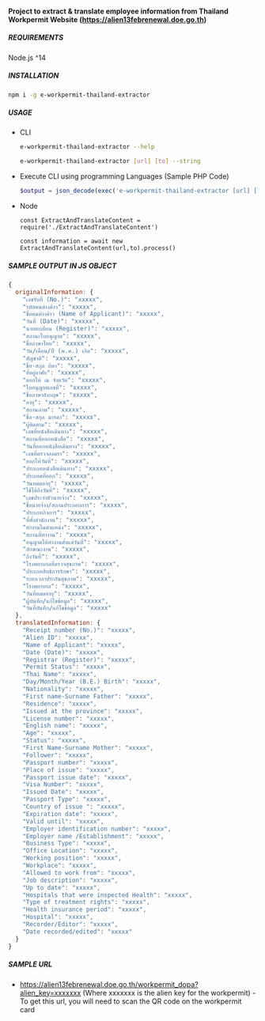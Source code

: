 #### Project to extract & translate employee information from Thailand Workpermit Website (https://alien13febrenewal.doe.go.th)

##### REQUIREMENTS

Node.js ^14

##### INSTALLATION

```bash
npm i -g e-workpermit-thailand-extractor
```

##### USAGE

- CLI

  ```bash
  e-workpermit-thailand-extractor --help

  e-workpermit-thailand-extractor [url] [to] --string
  ```

- Execute CLI using programming Languages (Sample PHP Code)

  ```php
  $output = json_decode(exec('e-workpermit-thailand-extractor [url] [to] --string'),true);
  ```

- Node

  ```
  const ExtractAndTranslateContent = require('./ExtractAndTranslateContent')

  const information = await new ExtractAndTranslateContent(url,to).process()
  ```

##### SAMPLE OUTPUT IN JS OBJECT

```javascript
{
  originalInformation: {
    "เลขรับที่ (No.)": "xxxxx",
    "รหัสคนต่างด้าว": "xxxxx",
    "ชื่อคนต่างด้าว (Name of Applicant)": "xxxxx",
    "วันที่ (Date)": "xxxxx",
    "นายทะเบียน (Register)": "xxxxx",
    "สถานะใบอนุญาต": "xxxxx",
    "ชื่อภาษาไทย": "xxxxx",
    "วัน/เดือน/ปี (พ.ศ.) เกิด": "xxxxx",
    "สัญชาติ": "xxxxx",
    "ชื่อ-สกุล บิดา": "xxxxx",
    "ที่อยู่อาศัย": "xxxxx",
    "ออกให้ ณ จังหวัด": "xxxxx",
    "ใบอนุญาตเลขที่": "xxxxx",
    "ชื่อภาษาอังกฤษ": "xxxxx",
    "อายุ": "xxxxx",
    "สถานภาพ": "xxxxx",
    "ชื่อ-สกุล มารดา": "xxxxx",
    "ผู้ติดตาม": "xxxxx",
    "เลขที่หนังสือเดินทาง": "xxxxx",
    "สถานที่ออกหนังสือ": "xxxxx",
    "วันที่ออกหนังสือเดินทาง": "xxxxx",
    "เลขที่ตรวจลงตรา": "xxxxx",
    "ออกให้วันที่": "xxxxx",
    "ประเภทหนังสือเดินทาง": "xxxxx",
    "ประเทศที่ออก": "xxxxx",
    "วันหมดอายุ": "xxxxx",
    "ใช้ได้ถึงวันที่": "xxxxx",
    "เลขประจำตัวนายจ้าง": "xxxxx",
    "ชื่อนายจ้าง/สถานประกอบการ": "xxxxx",
    "ประเภทกิจการ": "xxxxx",
    "ที่ตั้งสำนักงาน": "xxxxx",
    "ทำงานในตำแหน่ง": "xxxxx",
    "สถานที่ทำงาน": "xxxxx",
    "อนุญาตให้ทำงานตั้งแต่วันที่": "xxxxx",
    "ลักษณะงาน": "xxxxx",
    "ถึงวันที่": "xxxxx",
    "โรงพยาบาลที่ตรวจสุขภาพ": "xxxxx",
    "ประเภทสิทธิการรักษา": "xxxxx",
    "ระยะเวลาประกันสุขภาพ": "xxxxx",
    "โรงพยาบาล": "xxxxx",
    "วันที่หมดอายุ": "xxxxx",
    "ผู้บันทึก/แก้ไขข้อมูล": "xxxxx",
    "วันที่บันทึก/แก้ไขข้อมูล": "xxxxx"
  },
  translatedInformation: {
    "Receipt number (No.)": "xxxxx",
    "Alien ID": "xxxxx",
    "Name of Applicant": "xxxxx",
    "Date (Date)": "xxxxx",
    "Registrar (Register)": "xxxxx",
    "Permit Status": "xxxxx",
    "Thai Name": "xxxxx",
    "Day/Month/Year (B.E.) Birth": "xxxxx",
    "Nationality": "xxxxx",
    "First name-Surname Father": "xxxxx",
    "Residence": "xxxxx",
    "Issued at the province": "xxxxx",
    "License number": "xxxxx",
    "English name": "xxxxx",
    "Age": "xxxxx",
    "Status": "xxxxx",
    "First Name-Surname Mother": "xxxxx",
    "Follower": "xxxxx",
    "Passport number": "xxxxx",
    "Place of issue": "xxxxx",
    "Passport issue date": "xxxxx",
    "Visa Number": "xxxxx",
    "Issued Date": "xxxxx",
    "Passport Type": "xxxxx",
    "Country of issue ": "xxxxx",
    "Expiration date": "xxxxx",
    "Valid until": "xxxxx",
    "Employer identification number": "xxxxx",
    "Employer name /Establishment": "xxxxx",
    "Business Type": "xxxxx",
    "Office Location": "xxxxx",
    "Working position": "xxxxx",
    "Workplace": "xxxxx",
    "Allowed to work from": "xxxxx",
    "Job description": "xxxxx",
    "Up to date": "xxxxx",
    "Hospitals that were inspected Health": "xxxxx",
    "Type of treatment rights": "xxxxx",
    "Health insurance period": "xxxxx",
    "Hospital": "xxxxx",
    "Recorder/Editor": "xxxxx",
    "Date recorded/edited": "xxxxx"
  }
}
```

##### SAMPLE URL

- https://alien13febrenewal.doe.go.th/workpermit_dopa?alien_key=xxxxxxx (Where xxxxxxx is the alien key for the workpermit) - To get this url, you will need to scan the QR code on the workpermit card
